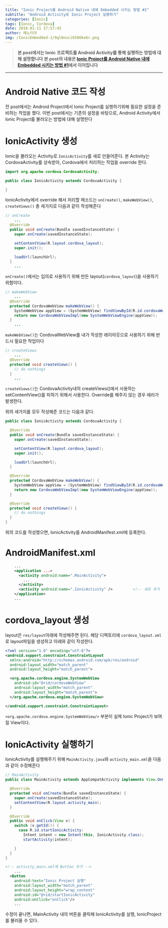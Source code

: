 ```yaml
---
title: "Ionic Project를 Android Native 내에 Embedded 시키는 방법 #2"
subtitle: "Android Activity로 Ionic Project 실행하기"
categories: [Ionic]
tags: [Ionic, Cordova]
date: 2018-01-11 17:57:43
author: 헤노티아
img: /IonicEmbedded-1/9ql8nuci6586ko6r.png
---
```


> **본 post에서는 Ionic 프로젝트를 Android Activity를 통해 실행하는 방법에 대해 설명합니다**
> **본 post의 내용은 [Ionic Project를 Android Native 내에 Embedded 시키는 방법 #1](/IonicEmbedded-1)에서 이어집니다**

---

# Android Native 코드 작성

전 post에서는 Android Project에서 Ionic Project를 실행하기위해 필요한 설정을 준비하는 작업을 했다.
이번 post에서는 기존의 설정을 바탕으로, Android Activity에서 Ionic Project를 불러오는 방법에 대해 설명한다

# IonicActivity 생성

Ionic을 불러오는 Activity로 `IonicActivity`를 새로 만들어준다.
본 Activity는 CordovaActivity를 상속받아, Cordova에서 처리하는 작업을 override 한다.

``` java IonicActivity.java
import org.apache.cordova.CordovaActivity;

public class IonicActivity extends CordovaActivity {

}
```

IonicActivity에서 override 해서 처리할 메소드는 `onCreate()`, `makeWebView()`, `createViews()` 총 세가지로 다음과 같이 작성해준다

``` java onCreate()
// onCreate
    ...
  @Override
  public void onCreate(Bundle savedInstanceState) {
    super.onCreate(savedInstanceState);

    setContentView(R.layout.cordova_layout);
    super.init();

    loadUrl(launchUrl);
  }
    ...

```
`onCreate()`에서는 임의로 사용하기 위해 만든 layout(`cordova_layout`)을 사용하기 위함이다.


``` java makeWebView()
// makeWebView
    ...
  @Override
  protected CordovaWebView makeWebView() {
    SystemWebView appView = (SystemWebView) findViewById(R.id.cordovaWebView);
    return new CordovaWebViewImpl(new SystemWebViewEngine(appView));
  }
    ...
```
`makeWebView()`는 CordovaWebView를 내가 작성한 레이아웃으로 사용하기 위해 반드시 필요한 작업이다

```java createViews()
// createViews
    ...
  @Override
  protected void createViews() {
    // do nothings
  }
    ...
```
`createViews()`는 CordovaActivity내의 createViews()에서 사용하는 setContentView()를 피하기 위해서 사용한다. Override를 해주지 않는 경우 에러가 발생한다.


위의 세가지를 모두 작성해준 코드는 다음과 같다.
``` java IonicActivity
public class IonicActivity extends CordovaActivity {

  @Override
  public void onCreate(Bundle savedInstanceState) {
    super.onCreate(savedInstanceState);

    setContentView(R.layout.cordova_layout);
    super.init();

    loadUrl(launchUrl);
  }

  @Override
  protected CordovaWebView makeWebView() {
    SystemWebView appView = (SystemWebView) findViewById(R.id.cordovaWebView);
    return new CordovaWebViewImpl(new SystemWebViewEngine(appView));
  }

  @Override
  protected void createViews() {
    // do nothings
  }
}
```

위의 코드를 작성했으면, IonicActivity를 AndroidManifest.xml에 등록한다.

# AndroidManifest.xml
``` xml
    ...
    <application ...>
      <activity android:name=".MainActivity">
        ...
      </activity>
      <activity android:name=".IonicActivity" />         <!-- 새로 추가 -->
    </application>
    ...
```

# cordova_layout 생성
layout은 `res/layout`아래에 작성해주면 된다.
해당 디렉토리에 `cordova_layout.xml`로 layout파일을 생성하고 아래와 같이 작성한다.

```xml cordova_layout.xml
<?xml version="1.0" encoding="utf-8"?>
<android.support.constraint.ConstraintLayout
  xmlns:android="http://schemas.android.com/apk/res/android"
  android:layout_width="match_parent"
  android:layout_height="match_parent">

  <org.apache.cordova.engine.SystemWebView
    android:id="@+id/cordovaWebView"
    android:layout_width="match_parent"
    android:layout_height="match_parent">
  </org.apache.cordova.engine.SystemWebView>

</android.support.constraint.ConstraintLayout>
```

`<org.apache.cordova.engine.SystemWebView/>` 부분이 실제 Ionic Project가 보여질 View이다.



# IonicActivity 실행하기
IonicActivity를 실행해주기 위해 `MainActivity.java`와 `activity_main.xml`을 다음과 같이 수정해준다

``` java MainActivity.java
// MainActivity
public class MainActivity extends AppCompatActivity implements View.OnClickListener {

  @Override
  protected void onCreate(Bundle savedInstanceState) {
    super.onCreate(savedInstanceState);
    setContentView(R.layout.activity_main);
  }

  @Override
  public void onClick(View v) {
    switch (v.getId()) {
      case R.id.startIonicActivity:
        Intent intent = new Intent(this, IonicActivity.class);
        startActivity(intent);

    }
  }
}
```

``` xml activity_main.xml
<!-- activity_main.xml에 Button 추가 -->
    ...
  <Button
    android:text="Ionic Project 실행"
    android:layout_width="match_parent"
    android:layout_height="wrap_content"
    android:id="@+id/startIonicActivity"
    android:onClick="onClick"/>
    ...
```

수정이 끝나면, MainActivity 내의 버튼을 클릭해 IonicActivity를 실행, IonicProject를 불러올 수 있다.